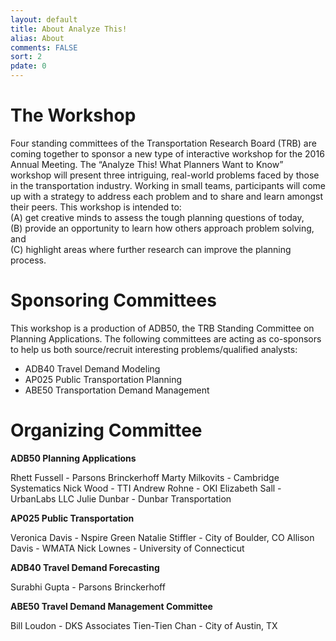 ```yaml
---
layout: default
title: About Analyze This!
alias: About
comments: FALSE
sort: 2
pdate: 0
---
```

# The Workshop

Four standing committees of the Transportation Research Board (TRB) are coming together
to sponsor a new type of interactive workshop for the 2016 Annual Meeting.  The “Analyze
This! What Planners Want to Know” workshop will present three intriguing,
real-world problems faced by those in the transportation industry.  Working in small teams,
participants will come up with a strategy to address each problem and to share and learn
amongst their peers.  This workshop is intended to:  
(A) get creative minds to assess the tough planning questions of today,  
(B) provide an opportunity to learn how others approach problem solving, and  
(C) highlight areas where further research can improve the planning process.

# Sponsoring Committees

This workshop is a production of ADB50, the TRB Standing Committee on Planning Applications. The following committees are acting as co-sponsors to help us both source/recruit interesting problems/qualified analysts:

* ADB40 Travel Demand Modeling
* AP025 Public Transportation Planning
* ABE50 Transportation Demand Management

# Organizing Committee

**ADB50 Planning Applications**

Rhett Fussell - Parsons Brinckerhoff
Marty Milkovits - Cambridge Systematics
Nick Wood - TTI
Andrew Rohne - OKI
Elizabeth Sall - UrbanLabs LLC
Julie Dunbar - Dunbar Transportation

**AP025 Public Transportation**

Veronica Davis - Nspire Green
Natalie Stiffler - City of Boulder, CO
Allison Davis - WMATA
Nick Lownes - University of Connecticut

**ADB40 Travel Demand Forecasting**

Surabhi Gupta - Parsons Brinckerhoff

**ABE50 Travel Demand Management Committee**

Bill Loudon - DKS Associates
Tien-Tien Chan - City of Austin, TX
